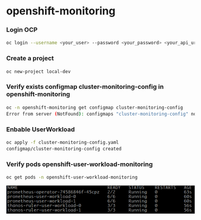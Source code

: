 # openshift-monitoring


### Login OCP


```sh
oc login --username <your_user> --password <your_password> <your_api_uri_cluster_ocp>
```

### Create a project 

```bash
oc new-project local-dev 
```

### Verify exists configmap cluster-monitoring-config in openshift-monitoring

```bash
oc -n openshift-monitoring get configmap cluster-monitoring-config
Error from server (NotFound): configmaps "cluster-monitoring-config" not found
```
### Enbable UserWorkload

```bash
oc apply -f cluster-monitoring-config.yaml
configmap/cluster-monitoring-config created
```

### Verify pods openshift-user-workload-monitoring

```bash
oc get pods -n openshift-user-workload-monitoring
```

![Pods openshift-user-workload-monitoring](/images/openshift-user-workload-monitoring.png "Pods openshift-user-workload-monitoring")
